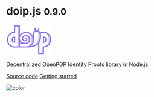 # doip.js <small>0.9.0</small>

<img src="doip.png" width="120">

Decentralized OpenPGP Identity Proofs library in Node.js

[Source code](https://codeberg.org/keyoxide/doipjs)
[Getting started](#doipjs)

![color](#c9beff)
